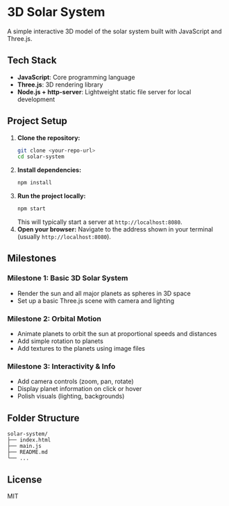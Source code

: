 # 3D Solar System

A simple interactive 3D model of the solar system built with JavaScript and Three.js.

## Tech Stack
- **JavaScript**: Core programming language
- **Three.js**: 3D rendering library
- **Node.js + http-server**: Lightweight static file server for local development

## Project Setup

1. **Clone the repository:**
   ```bash
   git clone <your-repo-url>
   cd solar-system
   ```
2. **Install dependencies:**
   ```bash
   npm install
   ```
3. **Run the project locally:**
   ```bash
   npm start
   ```
   This will typically start a server at `http://localhost:8080`.
4. **Open your browser:**
   Navigate to the address shown in your terminal (usually `http://localhost:8080`).

## Milestones

### Milestone 1: Basic 3D Solar System
- Render the sun and all major planets as spheres in 3D space
- Set up a basic Three.js scene with camera and lighting

### Milestone 2: Orbital Motion
- Animate planets to orbit the sun at proportional speeds and distances
- Add simple rotation to planets
- Add textures to the planets using image files

### Milestone 3: Interactivity & Info
- Add camera controls (zoom, pan, rotate)
- Display planet information on click or hover
- Polish visuals (lighting, backgrounds)

## Folder Structure
```
solar-system/
├── index.html
├── main.js
├── README.md
└── ...
```

## License
MIT 